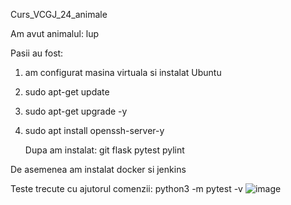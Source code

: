 Curs_VCGJ_24_animale

Am avut animalul: lup

Pasii au fost:
1. am configurat masina virtuala si instalat Ubuntu
2. sudo apt-get update
3. sudo apt-get upgrade -y
4. sudo apt install openssh-server-y

   Dupa am instalat:
   git
   flask
   pytest
   pylint

De asemenea am instalat docker si jenkins

Teste trecute cu ajutorul comenzii:
python3 -m pytest -v
![image](https://github.com/darkplanet1/Curs_VCGJ_24_animale/assets/33785615/9f6f28c2-5f5a-47a1-b700-86d0c22d7444)

